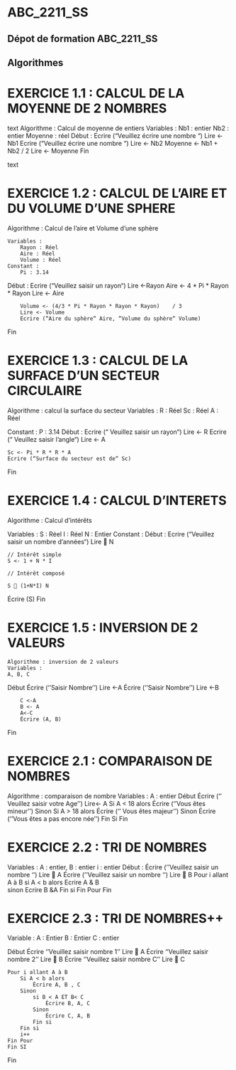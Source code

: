 # ABC_2211_SS
## Dépot de formation ABC_2211_SS 
## Algorithmes

# EXERCICE 1.1 : CALCUL DE LA MOYENNE DE 2 NOMBRES
text
        Algorithme : Calcul de moyenne de entiers
        Variables : 
            Nb1 : entier
            Nb2 : entier
            Moyenne :  réel
        Début :
            Ecrire (“Veuillez écrire une nombre “)
            Lire <- Nb1
            Ecrire (“Veuillez écrire une nombre “)
            Lire <- Nb2
            Moyenne <- Nb1 + Nb2 / 2
            Lire <- Moyenne
        Fin

text
# EXERCICE 1.2 : CALCUL DE L’AIRE ET DU VOLUME D’UNE SPHERE

Algorithme : Calcul de l’aire et Volume d’une sphère
	
    Variables : 
        Rayon : Réel
        Aire : Réel
        Volume : Réel 
    Constant : 
        Pi : 3.14
Début :
        Ecrire (“Veuillez saisir un rayon“)
        Lire <-Rayon
        Aire <- 4 * Pi * Rayon * Rayon
        Lire <- Aire
        
        Volume <- (4/3 * Pi * Rayon * Rayon * Rayon)	/ 3
        Lire <- Volume
        Ecrire (“Aire du sphère“ Aire, “Volume du sphère“ Volume)
Fin

# EXERCICE 1.3 : CALCUL DE LA SURFACE D’UN SECTEUR CIRCULAIRE

Algorithme : calcul la surface du secteur
Variables : 
		R :  Réel
		Sc : Réel 
		A : Réel 
	
Constant : 
		P : 3.14
Début :
	Ecrire (“ Veuillez saisir un rayon“)
	Lire <- R
	Ecrire (“ Veuillez saisir l’angle“)
	Lire <- A

	Sc <- Pi * R * R * A
    Ecrire (“Surface du secteur est de“ Sc)	
	
Fin
#   EXERCICE 1.4 : CALCUL D’INTERETS

Algorithme : Calcul d’intérêts	
	
Variables : 
	 S :  Réel	 I :   Réel	
	 N :  Entier
Constant : 
Début :
	Ecrire (“Veuillez saisir un nombre d’années“)
	Lire  N

	// Intérêt simple
	S <- 1 + N * I
	
	// Intérêt composé

	S  (1+N*I)	N
Écrire (S)
Fin

#   EXERCICE 1.5 : INVERSION DE 2 VALEURS

    Algorithme : inversion de 2 valeurs
    Variables : 
    A, B, C
 Début
        Écrire (‘’Saisir Nombre’’)
        Lire <-A
        Écrire (‘’Saisir Nombre’’)
        Lire <-B

        C <-A
        B <- A
        A<-C
        Écrire (A, B)
Fin

# EXERCICE 2.1 : COMPARAISON DE NOMBRES

Algorithme : comparaison de nombre 
	Variables : 
		A :  entier
Début
	Écrire (‘’ Veuillez saisir votre Age’’)
	Lire<- A
	Si A < 18 alors 
		Écrire (‘’Vous êtes mineur’’)
	Sinon Si A > 18 alors
		Écrire (‘’ Vous êtes majeur’’)
	Sinon 
		Écrire (‘’Vous êtes a pas encore née’’)
	Fin Si
Fin 
#   EXERCICE 2.2 : TRI DE NOMBRES

Variables : 
		A : entier,
		 B : entier
		i : entier
Début : 
	Écrire (’’Veuillez saisir un nombre ‘’)
	Lire  A
	Écrire (’’Veuillez saisir un nombre ‘’)
	Lire  B
	Pour i allant A à B
		si A < b alors 
			Ecrire A & B	
		sinon 
			Ecrire B &A
		Fin si
	Fin Pour
Fin 
# EXERCICE 2.3 : TRI DE NOMBRES++
Variable : 
	A : Entier
	B :  Entier
C : entier 

Début
	Écrire ‘’Veuillez saisir nombre 1’’
	Lire  A
Écrire ‘’Veuillez saisir nombre 2’’
	Lire  B
	Écrire ‘’Veuillez saisir nombre C’’
	Lire  C

	Pour i allant A à B
		Si A < b alors 
			Écrire A, B , C	
		Sinon 
			si B < A ET B< C
				Écrire B, A, C	
			Sinon 
				Écrire C, A, B
			Fin si
		Fin si
		i++
	Fin Pour
	Fin SI
Fin
#   